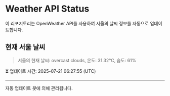 
# Weather API Status

이 리포지토리는 OpenWeather API를 사용하여 서울의 날씨 정보를 자동으로 업데이트합니다.

## 현재 서울 날씨
> 서울의 현재 날씨: overcast clouds, 온도: 31.32°C, 습도: 61%

⏳ 업데이트 시간: 2025-07-21 06:27:55 (UTC)

---
자동 업데이트 봇에 의해 관리됩니다.
